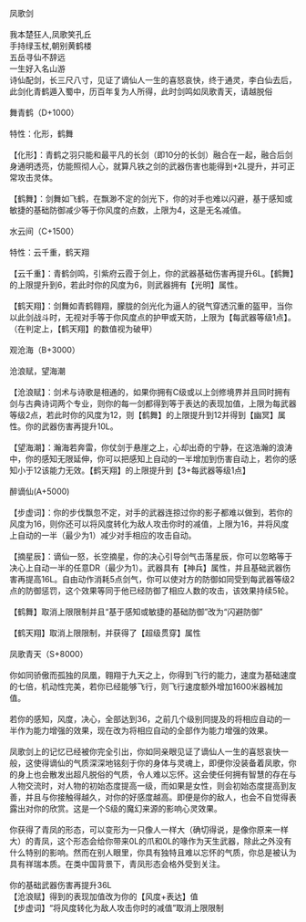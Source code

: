 <title>凤歌剑</title>
<meta name="GENERATOR" content="WinCHM">
<meta http-equiv="Content-Type" content="text/html; charset=gb2312">
<br>凤歌剑
<br>
<br>我本楚狂人,凤歌笑孔丘
<br>手持绿玉杖,朝别黄鹤楼
<br>五岳寻仙不辞远
<br>一生好入名山游
<br>诗仙配剑，长三尺八寸，见证了谪仙人一生的喜怒哀快，终于通灵，李白仙去后，此剑化青鹤遁入蜀中，历百年复为人所得，此时剑鸣如凤歌青天，请越脱俗 
<br>
<br>舞青鹤（D+1000）
<br>
<br>特性：化形，鹤舞
<br>
<br>【化形】：青鹤之羽只能和最平凡的长剑（即10分的长剑）融合在一起，融合后剑身通明透亮，仿能照彻人心，就算凡铁之剑的武器伤害也能得到+2L提升，并可正常攻击灵体。
<br>
<br>【鹤舞】：剑舞如飞鹤，在飘渺不定的剑光下，你的对手也难以闪避，基于感知或敏捷的基础防御减少等于你风度的点数，上限为4，这是无名减值。
<br>
<br>水云间（C+1500）
<br>
<br>特性：云千重，鹤天翔
<br>
<br>【云千重】：青鹤剑鸣，引紫府云霞于剑上，你的武器基础伤害再提升6L。【鹤舞】的上限提升到6，若此时你的风度为6，则武器拥有【光明】属性。
<br>
<br>【鹤天翔】：剑舞如青鹤翱翔，朦胧的剑光化为逼人的锐气穿透沉重的盔甲，当你以此剑战斗时，无视对手等于你风度点的护甲或天防，上限为【每武器等级1点】。（在判定上，【鹤天翔】的数值视为破甲）
<br>
<br>观沧海（B+3000）
<br>
<br>沧浪赋，望海潮
<br>
<br>【沧浪赋】：剑术与诗歌是相通的，如果你拥有C级或以上剑修境界并且同时拥有剑与古典诗词两个专业，则你的每一剑都得到等于表达的表现加值，上限为每武器等级2点，若此时你的风度为12，则【鹤舞】的上限提升到12并得到【幽冥】属性。你的武器伤害再提升10L。
<br>
<br>【望海潮】：瀚海若奔雷，你仗剑于悬崖之上，心却出奇的宁静，在这浩瀚的浪涛中，你的感知无限延伸，你可以把感知上自动的一半增加到伤害自动上，若你的感知小于12该能力无效。【鹤天翔】的上限提升到【3+每武器等级1点】
<br>
<br>醉谪仙(A+5000)
<br>
<br>【步虚词】：你的步伐飘忽不定，对手的武器连掠过你的影子都难以做到，若你的风度为16，则你还可以将风度转化为敌人攻击你时的减值，上限为16，并将风度上自动的一半（最少为1）减少对手相应的攻击自动。
<br>
<br>【摘星辰】：谪仙一怒，长空摘星，你的决心引导剑气击落星辰，你可以忽略等于决心上自动一半的任意DR（最少为1）。武器具有【神兵】属性，并且基础武器伤害再提高16L。自由动作消耗5点剑气，你可以使对方的防御如同受到每武器等级2点的防御惩罚，这个效果等同于他已经防御了相应人数的攻击，该效果持续5轮。
<br>
<br>【鹤舞】取消上限限制并且“基于感知或敏捷的基础防御”改为“闪避防御”
<br>
<br>【鹤天翔】取消上限限制，并获得了【超级贯穿】属性
<br>
<br>凤歌青天（S+8000）
<br>
<br>你如同骄傲而孤独的凤凰，翱翔于九天之上，你得到飞行的能力，速度为基础速度的七倍，机动性完美，若你已经能够飞行，则飞行速度额外增加1600米器械加值。
<br>
<br>若你的感知，风度，决心，全部达到36，之前几个级别同提及的将相应自动的一半作为能力增强的效果，现在改为将相应自动的全部作为能力增强的效果。
<br>
<br>凤歌剑上的记忆已经被你完全引出，你如同亲眼见证了谪仙人一生的喜怒哀快一般，这使得谪仙的气质深深地铭刻于你的身体与灵魂上，即便你没装备着凤歌，你的身上也会散发出超凡脱俗的气质，令人难以忘怀。这会使任何拥有智慧的存在与人物交流时，对人物的初始态度提高一级，而如果是女性，则会初始态度提高到友善，并且与你接触得越久，对你的好感度越高。即便是你的敌人，也会不自觉得表露出对你的欣赏。这是一个S级的魔幻来源的影响心灵效果。
<br>
<br>你获得了青凤的形态，可以变形为一只像人一样大（确切得说，是像你原来一样大）的青凤，这个形态会给你带来0L的爪和0L的喙作为天生武器，除此之外没有什么特别的影响。然而在别人眼里，你具有独特且难以忘怀的气质，你总是被认为具有祥瑞本质。在类中国背景下，青凤形态会格外受到关注。 
<br>
<br>你的基础武器伤害再提升36L
<br>【沧浪赋】得到的表现加值改为你的【风度+表达】值
<br>【步虚词】“将风度转化为敌人攻击你时的减值”取消上限限制
<br>
<br>